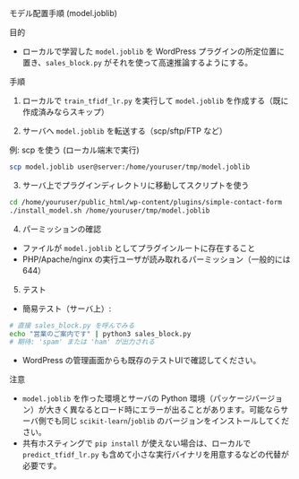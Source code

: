 モデル配置手順 (model.joblib)

目的
- ローカルで学習した `model.joblib` を WordPress プラグインの所定位置に置き、`sales_block.py` がそれを使って高速推論するようにする。

手順
1) ローカルで `train_tfidf_lr.py` を実行して `model.joblib` を作成する（既に作成済みならスキップ）

2) サーバへ `model.joblib` を転送する（scp/sftp/FTP など）

例: scp を使う (ローカル端末で実行)
```bash
scp model.joblib user@server:/home/youruser/tmp/model.joblib
```

3) サーバ上でプラグインディレクトリに移動してスクリプトを使う
```bash
cd /home/youruser/public_html/wp-content/plugins/simple-contact-form
./install_model.sh /home/youruser/tmp/model.joblib
```

4) パーミッションの確認
- ファイルが `model.joblib` としてプラグインルートに存在すること
- PHP/Apache/nginx の実行ユーザが読み取れるパーミッション（一般的には 644）

5) テスト
- 簡易テスト（サーバ上）:
```bash
# 直接 sales_block.py を呼んでみる
echo "営業のご案内です" | python3 sales_block.py
# 期待: 'spam' または 'ham' が出力される
```

- WordPress の管理画面からも既存のテストUIで確認してください。

注意
- `model.joblib` を作った環境とサーバの Python 環境（パッケージバージョン）が大きく異なるとロード時にエラーが出ることがあります。可能ならサーバ側でも同じ `scikit-learn`/`joblib` のバージョンをインストールしてください。
- 共有ホスティングで `pip install` が使えない場合は、ローカルで `predict_tfidf_lr.py` も含めて小さな実行バイナリを用意するなどの代替が必要です。

